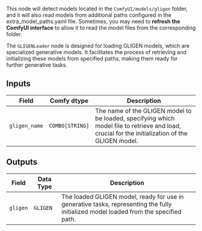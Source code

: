 This node will detect models located in the `ComfyUI/models/gligen` folder, and it will also read models from additional paths configured in the extra_model_paths.yaml file. Sometimes, you may need to **refresh the ComfyUI interface** to allow it to read the model files from the corresponding folder.

The `GLIGENLoader` node is designed for loading GLIGEN models, which are specialized generative models. It facilitates the process of retrieving and initializing these models from specified paths, making them ready for further generative tasks.

## Inputs

| Field       | Comfy dtype       | Description                                                                       |
|-------------|-------------------|-----------------------------------------------------------------------------------|
| `gligen_name`| `COMBO[STRING]`    | The name of the GLIGEN model to be loaded, specifying which model file to retrieve and load, crucial for the initialization of the GLIGEN model. |

## Outputs

| Field    | Data Type | Description                                                              |
|----------|-------------|--------------------------------------------------------------------------|
| `gligen` | `GLIGEN`    | The loaded GLIGEN model, ready for use in generative tasks, representing the fully initialized model loaded from the specified path. |
